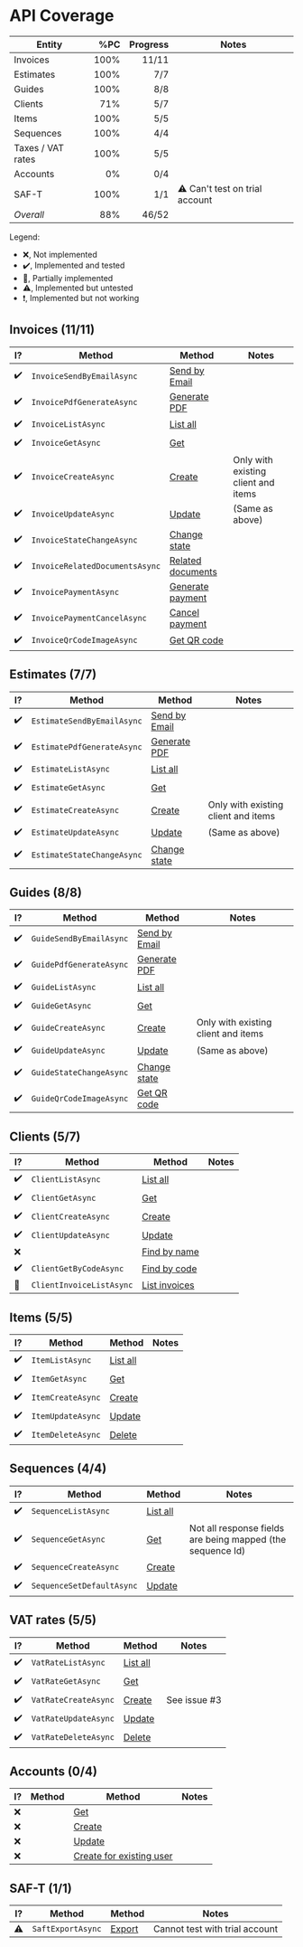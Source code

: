 ﻿API Coverage
===============================================================================

| Entity            | %PC  | Progress | Notes |
|-------------------|-----:|---------:|-------|
| Invoices          | 100% | 11/11    |
| Estimates         | 100% | 7/7      |
| Guides            | 100% | 8/8      |
| Clients           |  71% | 5/7      |
| Items             | 100% | 5/5      |
| Sequences         | 100% | 4/4      |
| Taxes / VAT rates | 100% | 5/5      |
| Accounts          |   0% | 0/4      |
| SAF-T             | 100% | 1/1      | ⚠️ Can't test on trial account
| *Overall*         |  88% | 46/52    |


Legend:
* ❌, Not implemented
* ✔️, Implemented and tested
* 🔸, Partially implemented
* ⚠️, Implemented but untested
* ❗, Implemented but not working


Invoices (11/11)
-------------------------------------------------------------------------------

| I? | Method            | Method                                      | Notes |
|----|-------------------|---------------------------------------------|-------|
| ✔️ | `InvoiceSendByEmailAsync`      | [Send by Email](https://www.invoicexpress.com/api-v2/invoices/send-by-email) |
| ✔️ | `InvoicePdfGenerateAsync`      | [Generate PDF](https://www.invoicexpress.com/api-v2/invoices/generate-pdf) |
| ✔️ | `InvoiceListAsync`             | [List all](https://www.invoicexpress.com/api-v2/invoices/list-all) |
| ✔️ | `InvoiceGetAsync`              | [Get](https://www.invoicexpress.com/api-v2/invoices/get) |
| ✔️ | `InvoiceCreateAsync`           | [Create](https://www.invoicexpress.com/api-v2/invoices/create) | Only with existing client and items
| ✔️ | `InvoiceUpdateAsync`           | [Update](https://www.invoicexpress.com/api-v2/invoices/update) | (Same as above)
| ✔️ | `InvoiceStateChangeAsync`      | [Change state](https://www.invoicexpress.com/api-v2/invoices/change-state) |
| ✔️ | `InvoiceRelatedDocumentsAsync` | [Related documents](https://www.invoicexpress.com/api-v2/invoices/related-documents) |
| ✔️ | `InvoicePaymentAsync`          | [Generate payment](https://www.invoicexpress.com/api-v2/invoices/generate-payment) |
| ✔️ | `InvoicePaymentCancelAsync`    | [Cancel payment](https://www.invoicexpress.com/api-v2/invoices/cancel-payment) |
| ✔️ | `InvoiceQrCodeImageAsync`      | [Get QR code](https://www.invoicexpress.com/api-v2/invoices/get-qrcode) |


Estimates (7/7)
-------------------------------------------------------------------------------

| I? | Method            | Method                                      | Notes |
|----|-------------------|---------------------------------------------|-------|
| ✔️ | `EstimateSendByEmailAsync` | [Send by Email](https://www.invoicexpress.com/api-v2/estimates/send-by-email-1) |
| ✔️ | `EstimatePdfGenerateAsync` | [Generate PDF](https://www.invoicexpress.com/api-v2/estimates/generate-pdf-1) |
| ✔️ | `EstimateListAsync`        | [List all](https://www.invoicexpress.com/api-v2/estimates/list-all-1) |
| ✔️ | `EstimateGetAsync`         | [Get](https://www.invoicexpress.com/api-v2/estimates/get-1) |
| ✔️ | `EstimateCreateAsync`      | [Create](https://www.invoicexpress.com/api-v2/estimates/create-1) | Only with existing client and items
| ✔️ | `EstimateUpdateAsync`      | [Update](https://www.invoicexpress.com/api-v2/estimates/update-1) | (Same as above)
| ✔️ | `EstimateStateChangeAsync` | [Change state](https://www.invoicexpress.com/api-v2/estimates/change-state-1) |


Guides (8/8)
-------------------------------------------------------------------------------

| I? | Method            | Method                                      | Notes |
|----|-------------------|---------------------------------------------|-------|
| ✔️ | `GuideSendByEmailAsync` | [Send by Email](https://www.invoicexpress.com/api-v2/guides/send-by-email-2) |
| ✔️ | `GuidePdfGenerateAsync` | [Generate PDF](https://www.invoicexpress.com/api-v2/guides/generate-pdf-2) |
| ✔️ | `GuideListAsync`        | [List all](https://www.invoicexpress.com/api-v2/guides/list-all-2) |
| ✔️ | `GuideGetAsync`         | [Get](https://www.invoicexpress.com/api-v2/guides/get-2) |
| ✔️ | `GuideCreateAsync`      | [Create](https://www.invoicexpress.com/api-v2/guides/create-2) | Only with existing client and items
| ✔️ | `GuideUpdateAsync`      | [Update](https://www.invoicexpress.com/api-v2/guides/update-2) | (Same as above)
| ✔️ | `GuideStateChangeAsync` | [Change state](https://www.invoicexpress.com/api-v2/guides/change-state-2) |
| ✔️ | `GuideQrCodeImageAsync` | [Get QR code](https://www.invoicexpress.com/api-v2/guides/get-qrcode-2) |


Clients (5/7)
-------------------------------------------------------------------------------

| I? | Method            | Method                                      | Notes |
|----|-------------------|---------------------------------------------|-------|
| ✔️ | `ClientListAsync`      | [List all](https://www.invoicexpress.com/api-v2/clients/list-all-4) |
| ✔️ | `ClientGetAsync`       | [Get](https://www.invoicexpress.com/api-v2/clients/get-4) |
| ✔️ | `ClientCreateAsync`    | [Create](https://www.invoicexpress.com/api-v2/clients/create-4) |
| ✔️ | `ClientUpdateAsync`    | [Update](https://www.invoicexpress.com/api-v2/clients/update-4) |
| ❌ |                       | [Find by name](https://www.invoicexpress.com/api-v2/clients/find-by-name) |
| ✔️ | `ClientGetByCodeAsync` | [Find by code](https://www.invoicexpress.com/api-v2/clients/find-by-code) |
| 🔸 | `ClientInvoiceListAsync` | [List invoices](https://www.invoicexpress.com/api-v2/clients/list-invoices) |


Items (5/5)
-------------------------------------------------------------------------------

| I? | Method            | Method                                      | Notes |
|----|-------------------|---------------------------------------------|-------|
| ✔️ | `ItemListAsync`   | [List all](https://www.invoicexpress.com/api-v2/items/list-all-5) |
| ✔️ | `ItemGetAsync`    | [Get](https://www.invoicexpress.com/api-v2/items/get-5) |
| ✔️ | `ItemCreateAsync` | [Create](https://www.invoicexpress.com/api-v2/items/create-5) |
| ✔️ | `ItemUpdateAsync` | [Update](https://www.invoicexpress.com/api-v2/items/update-5) |
| ✔️ | `ItemDeleteAsync` | [Delete](https://www.invoicexpress.com/api-v2/items/delete) |


Sequences (4/4)
-------------------------------------------------------------------------------

| I? | Method            | Method                                      | Notes |
|----|-------------------|---------------------------------------------|-------|
| ✔️ | `SequenceListAsync`       | [List all](https://www.invoicexpress.com/api-v2/sequences/list-all-6) |
| ✔️ | `SequenceGetAsync`        | [Get](https://www.invoicexpress.com/api-v2/sequences/get-6) | Not all response fields are being mapped (the sequence Id)
| ✔️ | `SequenceCreateAsync`     | [Create](https://www.invoicexpress.com/api-v2/sequences/create-6) |
| ✔️ | `SequenceSetDefaultAsync` | [Update](https://www.invoicexpress.com/api-v2/sequences/update-6) |


VAT rates (5/5)
-------------------------------------------------------------------------------

| I? | Method            | Method                                      | Notes |
|----|-------------------|---------------------------------------------|-------|
| ✔️ | `VatRateListAsync`   | [List all](https://www.invoicexpress.com/api-v2/taxes/list-all-7) |
| ✔️ | `VatRateGetAsync`    | [Get](https://www.invoicexpress.com/api-v2/taxes/get-7) |
| ✔️ | `VatRateCreateAsync` | [Create](https://www.invoicexpress.com/api-v2/taxes/create-7) | See issue #3
| ✔️ | `VatRateUpdateAsync` | [Update](https://www.invoicexpress.com/api-v2/taxes/update-7) |
| ✔️ | `VatRateDeleteAsync` | [Delete](https://www.invoicexpress.com/api-v2/taxes/delete-7) |


Accounts (0/4)
-------------------------------------------------------------------------------

| I? | Method            | Method                                      | Notes |
|----|-------------------|---------------------------------------------|-------|
| ❌ | | [Get](https://www.invoicexpress.com/api-v2/accounts/get-8) |
| ❌ | | [Create](https://www.invoicexpress.com/api-v2/accounts/create-8) |
| ❌ | | [Update](https://www.invoicexpress.com/api-v2/accounts/update-8) |
| ❌ | | [Create for existing user](https://www.invoicexpress.com/api-v2/accounts/create-for-existing-user) |


SAF-T (1/1)
-------------------------------------------------------------------------------

| I? | Method            | Method                                      | Notes |
|----|-------------------|---------------------------------------------|-------|
| ⚠️ | `SaftExportAsync` | [Export](https://www.invoicexpress.com/api-v2/saf-t/export-saft) | Cannot test with trial account |

